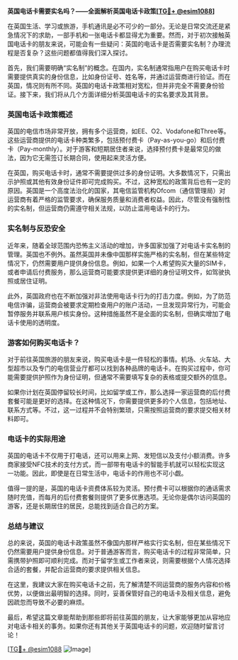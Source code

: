 **英国电话卡需要实名吗？——全面解析英国电话卡政策[[TG💪+ @esim1088](https://t.me/s/esim1088)]**

在英国生活、学习或旅游，手机通讯是必不可少的一部分。无论是日常交流还是紧急情况下的求助，一部手机和一张电话卡都显得尤为重要。然而，对于初次接触英国电话卡的朋友来说，可能会有一些疑问：英国的电话卡是否需要实名制？办理流程是否复杂？这些问题都值得我们深入探讨。

首先，我们需要明确“实名制”的概念。在国内，实名制通常指用户在购买电话卡时需要提供真实的身份信息，比如身份证号、姓名等，并通过运营商进行验证。而在英国，情况则有所不同。英国的电话卡政策相对宽松，但并非完全不需要身份验证。接下来，我们将从几个方面详细分析英国电话卡的实名要求及其背景。

### 英国电话卡政策概述

英国的电信市场非常开放，拥有多个运营商，如EE、O2、Vodafone和Three等。这些运营商提供的电话卡种类繁多，包括预付费卡（Pay-as-you-go）和后付费卡（Pay-monthly）。对于游客和短期居住者来说，选择预付费卡是最常见的做法，因为它无需签订长期合同，使用起来灵活方便。

在英国，购买电话卡时，通常不需要提供过多的身份证明。大多数情况下，只需出示护照或其他有效身份证件即可完成购买。不过，这种宽松的政策背后也有一定的原因。英国是一个高度法治化的国家，其电信监管机构Ofcom（通信管理局）对运营商有着严格的监管要求，确保服务质量和消费者权益。因此，尽管没有强制性的实名制，但运营商仍需遵守相关法规，以防止滥用电话卡的行为。

### 实名制与反恐安全

近年来，随着全球范围内恐怖主义活动的增加，许多国家加强了对电话卡实名制的管理。英国也不例外。虽然英国并未像中国那样实施严格的实名制，但在某些特定情况下，仍然需要用户提供身份信息。例如，如果一个人希望购买大量的SIM卡，或者申请后付费服务，那么运营商可能要求提供更详细的身份证明文件，如驾驶执照或居住证明。

此外，英国政府也在不断加强对非法使用电话卡行为的打击力度。例如，为了防范电信诈骗，运营商会被要求定期检查用户的账户活动，一旦发现异常行为，可能会暂停服务并联系用户核实身份。这种措施虽然不是全面的实名制，但确实增加了电话卡使用的透明度。

### 游客如何购买电话卡？

对于前往英国旅游的朋友来说，购买电话卡是一件轻松的事情。机场、火车站、大型超市以及专门的电信营业厅都可以找到各种品牌的电话卡。在购买过程中，你可能需要提供护照作为身份证明，但通常不需要填写复杂的表格或提交额外的信息。

如果你计划在英国停留较长时间，比如留学或工作，那么选择一家运营商的后付费套餐可能是更好的选择。在这种情况下，你需要提供更多的个人信息，包括地址、联系方式等。不过，这一过程并不会特别繁琐，只需按照运营商的要求提交相关材料即可。

### 电话卡的实际用途

英国的电话卡不仅用于打电话，还可以用来上网、发短信以及支付小额消费。许多商家接受NFC技术的支付方式，而一部带有电话卡的智能手机就可以轻松实现这一功能。因此，即使是在日常生活中，电话卡的作用也不可小觑。

值得一提的是，英国的电话卡资费体系较为灵活。预付费卡可以根据你的通话需求随时充值，而每月的后付费套餐则提供了更多优惠选项。无论你是偶尔访问英国的游客，还是长期居住的居民，总能找到适合自己的方案。

### 总结与建议

总的来说，英国的电话卡政策虽然不像国内那样严格实行实名制，但在某些情况下仍然需要用户提供身份信息。对于普通游客而言，购买电话卡的过程非常简单，只需携带护照即可顺利完成。而对于留学生或工作者来说，则需要根据个人情况选择合适的套餐，并配合运营商的要求提供相关信息。

在这里，我建议大家在购买电话卡之前，先了解清楚不同运营商的服务内容和价格优势，以便做出最明智的选择。同时，妥善保管好自己的电话卡及相关信息，避免因疏忽而导致不必要的麻烦。

最后，希望这篇文章能帮助到那些即将前往英国的朋友，让大家能够更加从容地应对电话卡相关的事务。如果你还有其他关于英国电话卡的问题，欢迎随时留言讨论！

[[TG💪+ @esim1088](https://t.me/s/esim1088) ![Image](https://i.postimg.cc/4NQfJmqS/Snipaste-2025-05-13-00-14-12.png)]